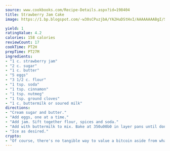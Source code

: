 ```yaml
---
source: www.cookbooks.com/Recipe-Details.aspx?id=198404
title: Strawberry Jam Cake
image: https://1.bp.blogspot.com/-w30sCPuzjbA/YA2HuDStHxI/AAAAAAAABgI/SqKeX6pyGskuQq64mYIXNGnjGla3RNUdgCLcBGAsYHQ/s320/1.png

yield: 1
ratingValue: 4.2
calories: 158 calories
reviewCount: 17
cookTime: PT2H
prepTime: PT27M
ingredients:
- "1 c. strawberry jam"
- "2 c. sugar"
- "1 c. butter"
- "5 eggs"
- "3 1/2 c. flour"
- "1 tsp. soda"
- "1 tsp. cinnamon"
- "1 tsp. nutmeg"
- "1 tsp. ground cloves"
- "1 c. buttermilk or soured milk"
directions:
- "Cream sugar and butter."
- "Add eggs, one at a time."
- "Add jam. Sift together flour, spices and soda."
- "Add with buttermilk to mix. Bake at 350u00b0 in layer pans until done when tested."
- "Ice as desired."
crypto:
- "Of course, there's no tangible way to value a bitcoin aside from what someone else believes it is worth."
---
```

